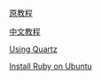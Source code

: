 
[原教程](https://maximevaillancourt.com/blog/setting-up-your-own-digital-garden-with-jekyll)

[中文教程](https://forum-zh.obsidian.md/t/topic/8852)

[Using Quartz](https://github.com/jackyzha0/quartz)

[Install Ruby on Ubuntu](https://stackoverflow.com/questions/37720892/you-dont-have-write-permissions-for-the-var-lib-gems-2-3-0-directory)


